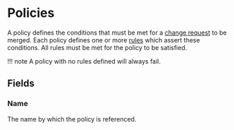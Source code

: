 # Policies

A policy defines the conditions that must be met for a [change request](./changerequest.md) to be merged. Each policy defines one or more [rules](./policyrule.md) which assert these conditions. All rules must be met for the policy to be satisfied.

!!! note
    A policy with no rules defined will always fail.

## Fields

### Name

The name by which the policy is referenced.